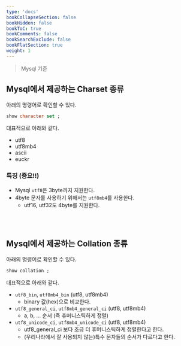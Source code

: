 ```yaml
---
type: 'docs'
bookCollapseSection: false
bookHidden: false
bookToC: true
bookComments: false
bookSearchExclude: false
bookFlatSection: true
weight: 1
---
```


> Mysql 기준

## Mysql에서 제공하는 Charset 종류

아래의 명령어로 확인할 수 있다.

```sql
show character set ;
```

대표적으로 아래와 같다.
- utf8
- utf8mb4
- ascii
- euckr

### 특징 (중요!!)

- Mysql `utf8`은 3byte까지 지원한다.
- 4byte 문자를 사용하기 위해서는 `utf8mb4`를 사용한다. 
  - utf16, utf32도 4byte를 지원한다.

<br><br>

## Mysql에서 제공하는 Collation 종류

아래의 명령어로 확인할 수 있다.

```sql
show collation ;
```

대표적으로 아래와 같다.
- `utf8_bin`, `utf8mb4_bin` (utf8, utf8mb4)
  - binary 값(hex)으로 비교한다.
- `utf8_general_ci`, `utf8mb4_general_ci` (utf8, utf8mb4)
  - a, b, ... 순서 (즉 휴머니스틱하게 정렬)
- `utf8_unicode_ci`, `utf8mb4_unicode_ci` (utf8, utf8mb4)
  - utf8_general_ci 보다 조금 더 휴머니스틱하게 정렬한다고 한다.
  - (우리나라에서 잘 사용되지 않는)특수 문자들의 순서가 다르다고 한다.